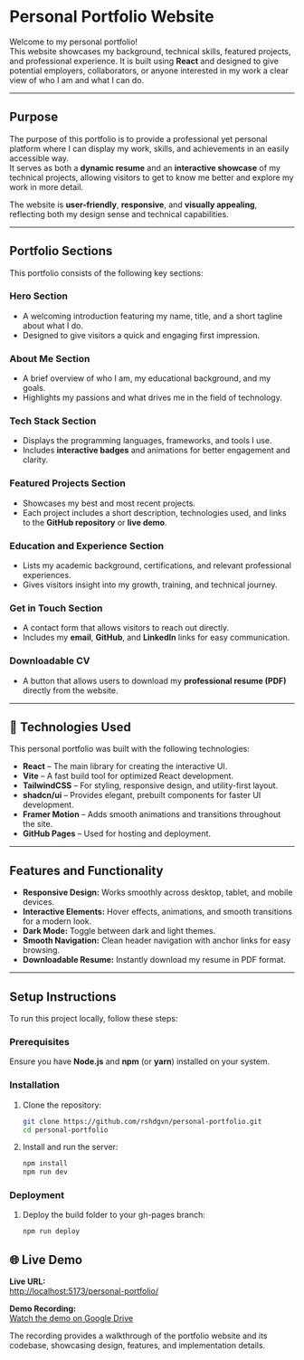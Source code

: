 # Personal Portfolio Website

Welcome to my personal portfolio!  
This website showcases my background, technical skills, featured projects, and professional experience. It is built using **React** and designed to give potential employers, collaborators, or anyone interested in my work a clear view of who I am and what I can do.

---

## Purpose

The purpose of this portfolio is to provide a professional yet personal platform where I can display my work, skills, and achievements in an easily accessible way.  
It serves as both a **dynamic resume** and an **interactive showcase** of my technical projects, allowing visitors to get to know me better and explore my work in more detail.  

The website is **user-friendly**, **responsive**, and **visually appealing**, reflecting both my design sense and technical capabilities.

---

## Portfolio Sections

This portfolio consists of the following key sections:

### Hero Section
- A welcoming introduction featuring my name, title, and a short tagline about what I do.  
- Designed to give visitors a quick and engaging first impression.

### About Me Section
- A brief overview of who I am, my educational background, and my goals.  
- Highlights my passions and what drives me in the field of technology.

### Tech Stack Section
- Displays the programming languages, frameworks, and tools I use.  
- Includes **interactive badges** and animations for better engagement and clarity.

### Featured Projects Section
- Showcases my best and most recent projects.  
- Each project includes a short description, technologies used, and links to the **GitHub repository** or **live demo**.

### Education and Experience Section
- Lists my academic background, certifications, and relevant professional experiences.  
- Gives visitors insight into my growth, training, and technical journey.

### Get in Touch Section
- A contact form that allows visitors to reach out directly.  
- Includes my **email**, **GitHub**, and **LinkedIn** links for easy communication.

### Downloadable CV
- A button that allows users to download my **professional resume (PDF)** directly from the website.

---

## 🧠 Technologies Used

This personal portfolio was built with the following technologies:

- **React** – The main library for creating the interactive UI.  
- **Vite** – A fast build tool for optimized React development.  
- **TailwindCSS** – For styling, responsive design, and utility-first layout.  
- **shadcn/ui** – Provides elegant, prebuilt components for faster UI development.  
- **Framer Motion** – Adds smooth animations and transitions throughout the site.  
- **GitHub Pages** – Used for hosting and deployment.

---

## Features and Functionality

- **Responsive Design:** Works smoothly across desktop, tablet, and mobile devices.  
- **Interactive Elements:** Hover effects, animations, and smooth transitions for a modern look.  
- **Dark Mode:** Toggle between dark and light themes.  
- **Smooth Navigation:** Clean header navigation with anchor links for easy browsing.  
- **Downloadable Resume:** Instantly download my resume in PDF format.

---

## Setup Instructions

To run this project locally, follow these steps:

### Prerequisites
Ensure you have **Node.js** and **npm** (or **yarn**) installed on your system.

### Installation
1. Clone the repository:
   ```bash
   git clone https://github.com/rshdgvn/personal-portfolio.git
   cd personal-portfolio
   ```
2. Install and run the server:
   ```bash   
   npm install
   npm run dev
   ```
### Deployment
1. Deploy the build folder to your gh-pages branch:
   ```bash   
   npm run deploy
   ```

## 🌐 Live Demo

**Live URL:**  
[http://localhost:5173/personal-portfolio/](https://rshdgvn.github.io/personal-portfolio/)

**Demo Recording:**  
[Watch the demo on Google Drive](https://drive.google.com/file/d/1RpHsioCfJ_TdytYSu2FFBfzyPA_bC5Gf/view?usp=sharing)

The recording provides a walkthrough of the portfolio website and its codebase, showcasing design, features, and implementation details.


